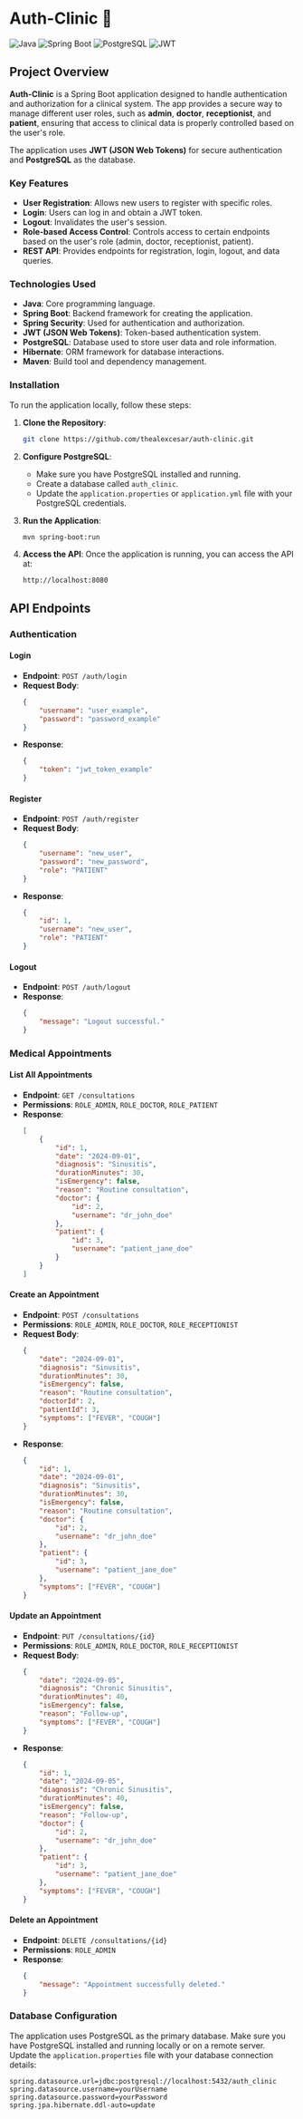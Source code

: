 # Auth-Clinic 🏥

![Java](https://img.shields.io/badge/Java-ED8B00?style=for-the-badge&logo=java&logoColor=white)
![Spring Boot](https://img.shields.io/badge/Spring%20Boot-6DB33F?style=for-the-badge&logo=springboot&logoColor=white)
![PostgreSQL](https://img.shields.io/badge/PostgreSQL-316192?style=for-the-badge&logo=postgresql&logoColor=white)
![JWT](https://img.shields.io/badge/JWT-000000?style=for-the-badge&logo=JSON%20web%20tokens&logoColor=white)

## Project Overview

**Auth-Clinic** is a Spring Boot application designed to handle authentication and authorization for a clinical system. The app provides a secure way to manage different user roles, such as **admin**, **doctor**, **receptionist**, and **patient**, ensuring that access to clinical data is properly controlled based on the user's role.

The application uses **JWT (JSON Web Tokens)** for secure authentication and **PostgreSQL** as the database.

### Key Features
- **User Registration**: Allows new users to register with specific roles.
- **Login**: Users can log in and obtain a JWT token.
- **Logout**: Invalidates the user's session.
- **Role-based Access Control**: Controls access to certain endpoints based on the user's role (admin, doctor, receptionist, patient).
- **REST API**: Provides endpoints for registration, login, logout, and data queries.

### Technologies Used
- **Java**: Core programming language.
- **Spring Boot**: Backend framework for creating the application.
- **Spring Security**: Used for authentication and authorization.
- **JWT (JSON Web Tokens)**: Token-based authentication system.
- **PostgreSQL**: Database used to store user data and role information.
- **Hibernate**: ORM framework for database interactions.
- **Maven**: Build tool and dependency management.

### Installation

To run the application locally, follow these steps:

1. **Clone the Repository**:
    ```bash
    git clone https://github.com/thealexcesar/auth-clinic.git
    ```

2. **Configure PostgreSQL**:
    - Make sure you have PostgreSQL installed and running.
    - Create a database called `auth_clinic`.
    - Update the `application.properties` or `application.yml` file with your PostgreSQL credentials.

3. **Run the Application**:
    ```bash
    mvn spring-boot:run
    ```

4. **Access the API**:
    Once the application is running, you can access the API at:
    ```
    http://localhost:8080
    ```

## API Endpoints
### Authentication

#### Login

- **Endpoint**: `POST /auth/login`
- **Request Body**:
    ```json
    {
        "username": "user_example",
        "password": "password_example"
    }
    ```
- **Response**:
    ```json
    {
        "token": "jwt_token_example"
    }
    ```

#### Register

- **Endpoint**: `POST /auth/register`
- **Request Body**:
    ```json
    {
        "username": "new_user",
        "password": "new_password",
        "role": "PATIENT"
    }
    ```
- **Response**:
    ```json
    {
        "id": 1,
        "username": "new_user",
        "role": "PATIENT"
    }
    ```

#### Logout

- **Endpoint**: `POST /auth/logout`
- **Response**:
    ```json
    {
        "message": "Logout successful."
    }
    ```

### Medical Appointments

#### List All Appointments

- **Endpoint**: `GET /consultations`
- **Permissions**: `ROLE_ADMIN`, `ROLE_DOCTOR`, `ROLE_PATIENT`
- **Response**:
    ```json
    [
        {
            "id": 1,
            "date": "2024-09-01",
            "diagnosis": "Sinusitis",
            "durationMinutes": 30,
            "isEmergency": false,
            "reason": "Routine consultation",
            "doctor": {
                "id": 2,
                "username": "dr_john_doe"
            },
            "patient": {
                "id": 3,
                "username": "patient_jane_doe"
            }
        }
    ]
    ```

#### Create an Appointment

- **Endpoint**: `POST /consultations`
- **Permissions**: `ROLE_ADMIN`, `ROLE_DOCTOR`, `ROLE_RECEPTIONIST`
- **Request Body**:
    ```json
    {
        "date": "2024-09-01",
        "diagnosis": "Sinusitis",
        "durationMinutes": 30,
        "isEmergency": false,
        "reason": "Routine consultation",
        "doctorId": 2,
        "patientId": 3,
        "symptoms": ["FEVER", "COUGH"]
    }
    ```
- **Response**:
    ```json
    {
        "id": 1,
        "date": "2024-09-01",
        "diagnosis": "Sinusitis",
        "durationMinutes": 30,
        "isEmergency": false,
        "reason": "Routine consultation",
        "doctor": {
            "id": 2,
            "username": "dr_john_doe"
        },
        "patient": {
            "id": 3,
            "username": "patient_jane_doe"
        },
        "symptoms": ["FEVER", "COUGH"]
    }
    ```

#### Update an Appointment

- **Endpoint**: `PUT /consultations/{id}`
- **Permissions**: `ROLE_ADMIN`, `ROLE_DOCTOR`, `ROLE_RECEPTIONIST`
- **Request Body**:
    ```json
    {
        "date": "2024-09-05",
        "diagnosis": "Chronic Sinusitis",
        "durationMinutes": 40,
        "isEmergency": false,
        "reason": "Follow-up",
        "symptoms": ["FEVER", "COUGH"]
    }
    ```
- **Response**:
    ```json
    {
        "id": 1,
        "date": "2024-09-05",
        "diagnosis": "Chronic Sinusitis",
        "durationMinutes": 40,
        "isEmergency": false,
        "reason": "Follow-up",
        "doctor": {
            "id": 2,
            "username": "dr_john_doe"
        },
        "patient": {
            "id": 3,
            "username": "patient_jane_doe"
        },
        "symptoms": ["FEVER", "COUGH"]
    }
    ```

#### Delete an Appointment

- **Endpoint**: `DELETE /consultations/{id}`
- **Permissions**: `ROLE_ADMIN`
- **Response**:
    ```json
    {
        "message": "Appointment successfully deleted."
    }
    ```

### Database Configuration

The application uses PostgreSQL as the primary database. Make sure you have PostgreSQL installed and running locally or on a remote server. Update the `application.properties` file with your database connection details:

```properties
spring.datasource.url=jdbc:postgresql://localhost:5432/auth_clinic
spring.datasource.username=yourUsername
spring.datasource.password=yourPassword
spring.jpa.hibernate.ddl-auto=update
